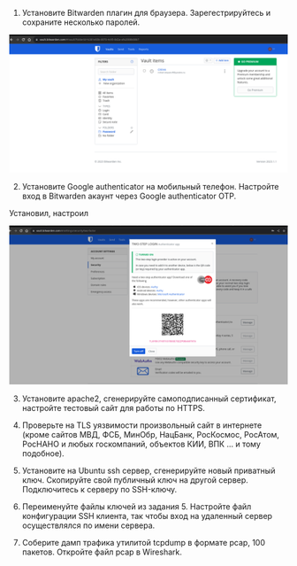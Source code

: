 1. Установите Bitwarden плагин для браузера. Зарегестрируйтесь и сохраните несколько паролей.
  
![](https://github.com/mikhail-stv/sysadmin-homework/blob/main/bitwarden.jpg)
  
2. Установите Google authenticator на мобильный телефон. Настройте вход в Bitwarden акаунт через Google authenticator OTP.
  
Установил, настроил
  
![](https://github.com/mikhail-stv/sysadmin-homework/blob/main/google%20auth.png)
  
3. Установите apache2, сгенерируйте самоподписанный сертификат, настройте тестовый сайт для работы по HTTPS.
  
4. Проверьте на TLS уязвимости произвольный сайт в интернете (кроме сайтов МВД, ФСБ, МинОбр, НацБанк, РосКосмос, РосАтом, РосНАНО и любых госкомпаний, объектов КИИ, ВПК ... и тому подобное).

5. Установите на Ubuntu ssh сервер, сгенерируйте новый приватный ключ. Скопируйте свой публичный ключ на другой сервер. Подключитесь к серверу по SSH-ключу.

6. Переименуйте файлы ключей из задания 5. Настройте файл конфигурации SSH клиента, так чтобы вход на удаленный сервер осуществлялся по имени сервера.

7. Соберите дамп трафика утилитой tcpdump в формате pcap, 100 пакетов. Откройте файл pcap в Wireshark.
